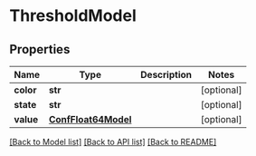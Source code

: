 # ThresholdModel

## Properties
Name | Type | Description | Notes
------------ | ------------- | ------------- | -------------
**color** | **str** |  | [optional] 
**state** | **str** |  | [optional] 
**value** | [**ConfFloat64Model**](ConfFloat64Model.md) |  | [optional] 

[[Back to Model list]](../README.md#documentation-for-models) [[Back to API list]](../README.md#documentation-for-api-endpoints) [[Back to README]](../README.md)


